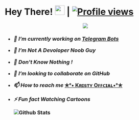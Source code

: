 # Hey There! <img src="https://raw.githubusercontent.com/MartinHeinz/MartinHeinz/master/wave.gif" width="30px"> | [![Profile views](https://gpvc.arturio.dev/Kristy-offl)](https://github.com/kristy-offl)

<p align="center">
  <a href="https://t.me/abt_meh"><img src="https://user-images.githubusercontent.com/77770753/117139498-f081c400-adc9-11eb-9aaf-f895a54ecc67.gif"></a>
    </p>
<h3>

- <i>🔭 I’m currently working on [Telegram Bots](https://t.me/HiroshiBots)</i>

- <i>🌱 I’m Not A Devoloper Noob Guy</i>

- <i>🙂 Don't Know Nothing !</i>

- <i>👯 I’m looking to collaborate on GitHub</i> 

- <i>📫 How to reach me</i> <b><a href='https://t.me/Itz_Me_Malayali'>✯°• Kʀɪsᴛʏ Oꜰꜰᴄɪᴀʟ•°✯</a></b>
  
- <i>⚡ Fun fact Watching Cartoons</i>

   ![Github Stats](https://github-readme-stats.vercel.app/api?username=kristy-offl&show_icons=true&title_color=fff&icon_color=79ff97&text_color=9f9f9f&bg_color=151515)
